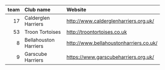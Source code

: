 |   team | Club name             | Website                                |
|-------:|:----------------------|:---------------------------------------|
|     17 | Calderglen Harriers   | http://www.calderglenharriers.org.uk/  |
|     53 | Troon Tortoises       | http://troontortoises.co.uk            |
|      8 | Bellahouston Harriers | http://www.bellahoustonharriers.co.uk/ |
|      9 | Garscube Harriers     | https://www.garscubeharriers.org.uk/   |
